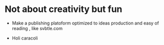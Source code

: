 # Not about creativity but fun

- Make a publishing platoform optimized to ideas production and easy of reading , like svbtle.com

- Holi caracoli
